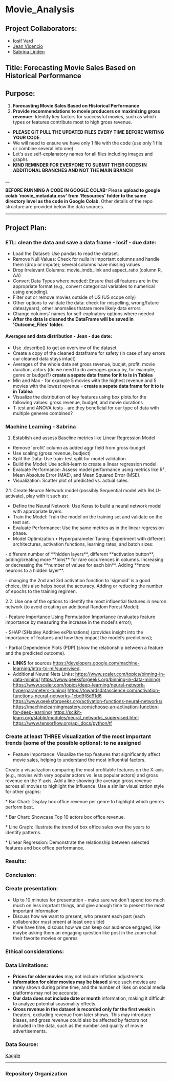 # Movie_Analysis

## Project Collaborators:
* [Iosif Vard](https://github.com/IosifVard)
* [Jean Vicencio](https://github.com/jpvicencio)
* [Sabrina Linden](https://github.com/LegallyNotBlonde)


## Title: Forecasting Movie Sales Based on Historical Performance

## Purpose: 
1. **Forecasting Movie Sales Based on Historical Performance**
2. **Provide recommendations to movie producers on maximizing gross revenue:**: 
Identify key factors for successful movies, such as which types or features contribute most to high gross revenue.


* **PLEASE GIT PULL THE UPDATED FILES EVERY TIME BEFORE WRITING YOUR CODE**.
* We will need to ensure we have only 1 file with the code (use only 1 file or combine several into one)
* Let's use self-explanatory names for all files including images and graphs
* **KIND REMINDER FOR EVERYONE TO SUBMIT THEIR CODES IN ADDITIONAL BRANCHES AND NOT THE MAIN BRANCH**

__

**BEFORE RUNNING A CODE IN GOOGLE COLAB:**
Please **upload to google colab 'movie_metadata.csv' from 'Resources' folder to the same directory level as the code in Google Colab**.
Other details of the repo structure are provided below the data sources.
___

## Project Plan:

### ETL: clean the data and save a data frame - Iosif - due date:
* Load the Dataset: Use pandas to read the dataset.
* Remove Null Values: Check for nulls in important columns and handle them (drop or impute); several columns have missing values
* Drop Irrelevant Columns: movie_imdb_link and aspect_ratio (column R, AA)
* Convert Data Types where needed: Ensure that all features are in the appropriate format (e.g., convert categorical variables to numerical using encoding).
* Filter out or remove movies outside of US (US scope only) 
* Other options to validate the data: check for mispelling, wrong/future dates(years), other anomalies thatare more likely data errors
* Change columns' names for self-explnatory options where needed
* **After the data is cleaned the DataFrame will be saved in 'Outcome_Files' folder.**



#### Averages and data distribution - Jean - due date: 
* Use .describe() to get an overview of the dataset
* Create a copy of the cleaned dataframe for safety (in case of any errors our cleaned data stays intact)
* Averages of the whole data set gross revenue, budjet, profit, movie duration, actors (do we need to do averages group by, for example, genre or budget?) **create a sepate data frame for it to is in Tablea**
* Min and Max - for example 5 movies with the highest revenue and 5 movies with the lowest revenue - **create a sepate data frame for it to is in Tablea**
* Visualize the distribution of key features using box plots.for the following values: gross revenue, budget, and movie durations
* T-test and ANOVA tests - are they beneficial for our type of data with multiple generes combined?

### Machine Learning - Sabrina 

1. Establish and assess Baseline metrics like Linear Regression Model
* Remove 'profit' column as added aggr field from gross-budget 
* Use scaling (gross revenue, budject)
* Split the Data: Use train-test split for model validation.
* Build the Model: Use scikit-learn to create a linear regression model.
* Evaluate Performance: Assess model performance using metrics like R², Mean Absolute Error (MAE), and Mean Squared Error (MSE).
* Visualization: Scatter plot of predicted vs. actual sales.

2.1. Create Neuron Network model (possibly  Sequential model with ReLU-activate), play with it such as: 

* Define the Neural Network: Use Keras to build a neural network model with appropriate layers.
* Train the Model: Train the model on the training set and validate on the test set.
* Evaluate Performance: Use the same metrics as in the linear regression phase.
* Model Optimization
•	Hyperparameter Tuning: Experiment with different architectures, activation functions, learning rates, and batch sizes:

<p> - different number of **hidden layers**, different **activation button**,  adding/creating more **bins** for rare occurrences in columns. Increasing or decreasing the **number of values for each bin**. Adding **more neurons to a hidden layer**. 
<p> - changing the 2nd and 3rd activation function to 'sigmoid' is a good choice, this also helps boost the accuracy. Adding or reducing the number of epochs to the training regimen. 

2.2. Use one of the options to identify the most influential features in neuron network (to avoid creating an additional Random Forest Model):
<p> - Feature Importance Using Permutation Importance (evaluates feature importance by measuring the increase in the model's error);
<p> - SHAP (SHapley Additive exPlanations) (provides insight into the importance of features and how they impact the model’s predictions);
<p> - Partial Dependence Plots (PDP) (show the relationship between a feature and the predicted outcome).

* **LINKS** for sources https://developers.google.com/machine-learning/intro-to-ml/supervised,
* Additional Neural Nets Links: https://www.scaler.com/topics/binning-in-data-mining/ https://www.geeksforgeeks.org/binning-in-data-mining/ https://www.scaler.com/topics/deep-learning/neural-network-hyperparameters-tuning/ https://towardsdatascience.com/activation-functions-neural-networks-1cbd9f8d91d6 https://www.geeksforgeeks.org/activation-functions-neural-networks/ https://machinelearningmastery.com/choose-an-activation-function-for-deep-learning/ https://scikit-learn.org/stable/modules/neural_networks_supervised.html https://www.tensorflow.org/api_docs/python/tf


### Create at least THREE visualization of the most important trends (some of the possible options): to ne assigned
* Feature Importance: Visualize the top features that significantly affect movie sales, helping to understand the most influential factors.
<p> Create a visualization comparing the most profitable features on the X-axis (e.g., movies with very popular actors vs. less popular actors) and gross revenue on the Y-axis. 
Add a line showing the average gross revenue across all movies to highlight the influence. Use a similar visualization style for other graphs:
<p>  * Bar Chart: Display box office revenue per genre to highlight which genres perform best. 
<p>  * Bar Chart: Showcase Top 10 actors box office revenue.
<p>  * Line Graph:  Illustrate the trend of box office sales over the years to identify patterns.
<p>  * Linear Regression: Demonstrate the relationship between selected features and box office performance.


### Results:

### Conclusion:

### Create presentation:
* Up to 10 minutes for presentation - make sure we don't spend too much much on less imprtant things, and give anough time to present the most important information
* Discuss how we want to present, who present each part (each collaboratior must preent at least one slide)
* If we have time, discuss how we can keep our audience engaged, like maybe asking them an engaging question like post in the zoom chat their favorite movies or genres

### Ethical considerations:

### Data Limitations:
* **Prices for older movies** may not include inflation adjustments.
* **Information for older movies may be biased** since such movies are rarely shown during prime time, and the number of likes on social media platforms may not be accurate.
* **Our data does not include date or month** information, making it difficult to analyze potential seasonality effects.
* **Gross revenue in the dataset is recorded only for the first week** in theaters, excluding revenue from later shows. This may introduce biases, and gross revenue could also be affected by factors not included in the data, such as the number and quality of movie advertisements.

### Data Source:
[Kaggle](https://www.kaggle.com/code/aditimulye/imdb-5000-movie-dataset-analysis)

___

### Repository Organization